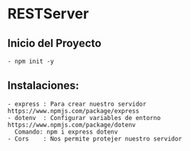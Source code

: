 # RESTServer

## Inicio del Proyecto

    - npm init -y

## Instalaciones:

    - express : Para crear nuestro servidor     https://www.npmjs.com/package/express
    - dotenv  : Configurar variables de entorno     https://www.npmjs.com/package/dotenv
      Comando: npm i express dotenv
    - Cors    : Nos permite protejer nuestro servidor
